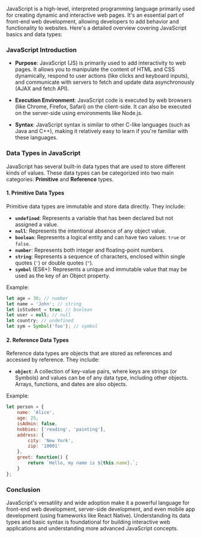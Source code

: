 JavaScript is a high-level, interpreted programming language primarily used for creating dynamic and interactive web pages. It's an essential part of front-end web development, allowing developers to add behavior and functionality to websites. Here's a detailed overview covering JavaScript basics and data types:

### JavaScript Introduction

- **Purpose**: JavaScript (JS) is primarily used to add interactivity to web pages. It allows you to manipulate the content of HTML and CSS dynamically, respond to user actions (like clicks and keyboard inputs), and communicate with servers to fetch and update data asynchronously (AJAX and fetch API).

- **Execution Environment**: JavaScript code is executed by web browsers (like Chrome, Firefox, Safari) on the client-side. It can also be executed on the server-side using environments like Node.js.

- **Syntax**: JavaScript syntax is similar to other C-like languages (such as Java and C++), making it relatively easy to learn if you're familiar with these languages.

### Data Types in JavaScript

JavaScript has several built-in data types that are used to store different kinds of values. These data types can be categorized into two main categories: **Primitive** and **Reference** types.

#### 1. Primitive Data Types

Primitive data types are immutable and store data directly. They include:

- **`undefined`**: Represents a variable that has been declared but not assigned a value.
- **`null`**: Represents the intentional absence of any object value.
- **`boolean`**: Represents a logical entity and can have two values: `true` or `false`.
- **`number`**: Represents both integer and floating-point numbers.
- **`string`**: Represents a sequence of characters, enclosed within single quotes (`'`) or double quotes (`"`).
- **`symbol`** (ES6+): Represents a unique and immutable value that may be used as the key of an Object property.

Example:

```javascript
let age = 30; // number
let name = 'John'; // string
let isStudent = true; // boolean
let user = null; // null
let country; // undefined
let sym = Symbol('foo'); // symbol
```

#### 2. Reference Data Types

Reference data types are objects that are stored as references and accessed by reference. They include:

- **`object`**: A collection of key-value pairs, where keys are strings (or Symbols) and values can be of any data type, including other objects. Arrays, functions, and dates are also objects.

Example:

```javascript
let person = {
    name: 'Alice',
    age: 25,
    isAdmin: false,
    hobbies: ['reading', 'painting'],
    address: {
        city: 'New York',
        zip: '10001'
    },
    greet: function() {
        return `Hello, my name is ${this.name}.`;
    }
};
```


### Conclusion

JavaScript's versatility and wide adoption make it a powerful language for front-end web development, server-side development, and even mobile app development (using frameworks like React Native). Understanding its data types and basic syntax is foundational for building interactive web applications and understanding more advanced JavaScript concepts.